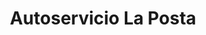 ---
title: "Autoservicio La Posta"
url: /leandro-n-alem/autoservicio-la-posta/
shop: supermercado
---